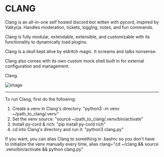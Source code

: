 # CLANG

Clang is an all-in-one self hosted discord bot witten with pycord, inspired by Valkyrja. Handles moderation, tickets, logging, notes, and fun commands.

Clang is fully modular, extendable, extensible, and customizable with its functionality to dynamically load plugins.

Clang is a skull kept alive by eldritch magic. It screams and talks nonsense.

Clang also comes with its own custom mock shell built in for external configuration and management.

Clang.

![image](https://i.imgur.com/UbjUrys.png)

---

To run Clang, first do the following:

1) Create a venv in Clang's directory. "python3 -m venv ~/path_to_clang/.venv"
2) Set the venv source: "source ~/path_to_clang/.venv/bin/activate"
3) Install py-cord & rich: "pip install py-cord rich"
4) cd into Clang's directory and run it: "python3 clang.py"

If you want, you can alias Clang to something in .bashrc so you don't have to initialize the venv manually every time,
alias clang="cd ~/clang && source .venv/bin/activate && python clang.py"

